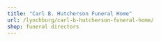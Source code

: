 ```yaml
---
title: "Carl B. Hutcherson Funeral Home"
url: /lynchburg/carl-b-hutcherson-funeral-home/
shop: funeral directors
---
```

